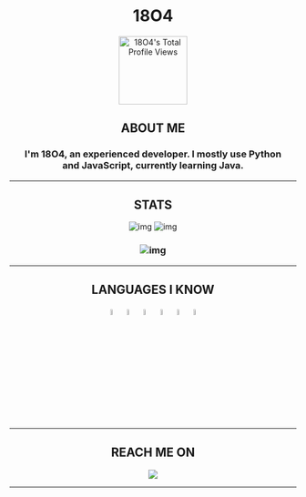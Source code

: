 <div align="center"> 
  <h1>18O4</h1>
<a target="_blank" href="https://github.com/18o4"><img src="https://komarev.com/ghpvc/?username=18o4&color=blue" alt="18O4's Total Profile Views" width="120" /></a>
	  
<h2>ABOUT ME</h2>
  
### I'm 18O4, an experienced developer. I mostly use Python <br>and JavaScript, currently learning Java.
---

<h2>STATS</h2>
  
![img](https://github-readme-stats.vercel.app/api/wakatime?username=18O4&hide_border=true&border_radius=12&text_color=009CFF&title_color=ff7700&bg_color=141414&icon_color=FFDF00&show_icons=true&custom_title=Weekly%20Coding%20Stats)
![img](https://github-readme-stats.vercel.app/api?username=18o4&icon_color=FFDF00&hide_border=true&border_radius=12&bg_color=141414&title_color=ff7700&text_color=009CFF&show_icons=true) <br>
### ![img](https://github-readme-stats.vercel.app/api/top-langs/?username=18o4&layout=compact&hide_border=true&border_radius=12&bg_color=141414&title_color=ff7700&text_color=009CFF)
---

<h2> LANGUAGES I KNOW </h2>

<p>
	 <code><img width="5%" src="https://raw.githubusercontent.com/yurijserrano/Github-Profile-Readme-Logos/f994c418a134b58c4aec11152f6a4a33fa89da26/programming%20languages/javascript.svg"></code>
	 <code><img width="5%" src="https://raw.githubusercontent.com/yurijserrano/Github-Profile-Readme-Logos/f994c418a134b58c4aec11152f6a4a33fa89da26/others/html.svg"></code>
	 <code><img width="5%" src="https://raw.githubusercontent.com/yurijserrano/Github-Profile-Readme-Logos/f994c418a134b58c4aec11152f6a4a33fa89da26/others/css.svg"></code>
	 <code><img width="5%" src="https://raw.githubusercontent.com/yurijserrano/Github-Profile-Readme-Logos/f994c418a134b58c4aec11152f6a4a33fa89da26/programming%20languages/java.svg"></code>
	 <code><img width="5%" src="https://raw.githubusercontent.com/yurijserrano/Github-Profile-Readme-Logos/f994c418a134b58c4aec11152f6a4a33fa89da26/programming%20languages/c%2B%2B.svg"></code>
	 <code><img width="5%" src="https://raw.githubusercontent.com/yurijserrano/Github-Profile-Readme-Logos/f994c418a134b58c4aec11152f6a4a33fa89da26/programming%20languages/python.svg"></code>
</p>

---

<h2 align="center"> REACH ME ON</h2>

<p align="center">
  <a href="https://discord.gg/cJaZY4meMA"><img src="https://img.shields.io/discord/943150957393477632?label=My%20Discord%20Server" /></a>
</p>

---
